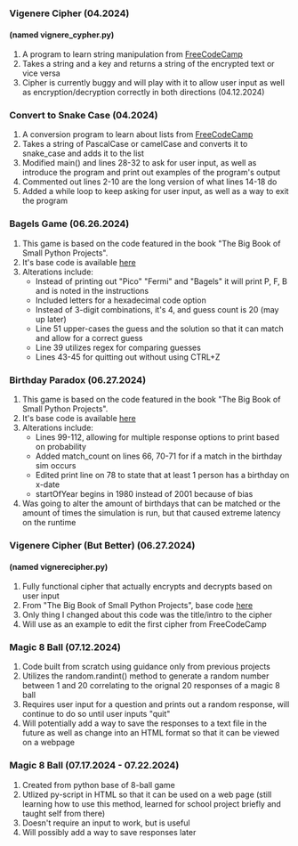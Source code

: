 ### Vigenere Cipher (04.2024)

#### (named vignere_cypher.py)

1. A program to learn string manipulation from [FreeCodeCamp](https://www.freecodecamp.org/learn/scientific-computing-with-python/learn-list-comprehension-by-building-a-vigenere-cipher/step-1)
2. Takes a string and a key and returns a string of the encrypted text or vice versa
3. Cipher is currently buggy and will play with it to allow user input as well as encryption/decryption correctly in both directions (04.12.2024)

### Convert to Snake Case (04.2024)

1. A conversion program to learn about lists from [FreeCodeCamp](https://www.freecodecamp.org/learn/scientific-computing-with-python/learn-list-comprehension-by-building-a-case-converter-program/step-1)
2. Takes a string of PascalCase or camelCase and converts it to snake_case and adds it to the list
3. Modified main() and lines 28-32 to ask for user input, as well as introduce the program and print out examples of the program's output
4. Commented out lines 2-10 are the long version of what lines 14-18 do
5. Added a while loop to keep asking for user input, as well as a way to exit the program

### Bagels Game (06.26.2024)

1. This game is based on the code featured in the book "The Big Book of Small Python Projects".
2. It's base code is available [here](https://inventwithpython.com/bigbookpython/project1.html)
3. Alterations include:
   - Instead of printing out "Pico" "Fermi" and "Bagels" it will print P, F, B and is noted in the instructions
   - Included letters for a hexadecimal code option
   - Instead of 3-digit combinations, it's 4, and guess count is 20 (may up later)
   - Line 51 upper-cases the guess and the solution so that it can match and allow for a correct guess
   - Line 39 utilizes regex for comparing guesses
   - Lines 43-45 for quitting out without using CTRL+Z

### Birthday Paradox (06.27.2024)

1. This game is based on the code featured in the book "The Big Book of Small Python Projects".
2. It's base code is available [here](https://inventwithpython.com/bigbookpython/project2.html)
3. Alterations include:
   - Lines 99-112, allowing for multiple response options to print based on probability
   - Added match_count on lines 66, 70-71 for if a match in the birthday sim occurs
   - Edited print line on 78 to state that at least 1 person has a birthday on x-date
   - startOfYear begins in 1980 instead of 2001 because of bias
4. Was going to alter the amount of birthdays that can be matched or the amount of times the simulation is run, but that caused extreme latency on the runtime

### Vigenere Cipher (But Better) (06.27.2024)

#### (named vignerecipher.py)

1. Fully functional cipher that actually encrypts and decrypts based on user input
2. From "The Big Book of Small Python Projects", base code [here](https://inventwithpython.com/bigbookpython/project80.html)
3. Only thing I changed about this code was the title/intro to the cipher
4. Will use as an example to edit the first cipher from FreeCodeCamp

### Magic 8 Ball (07.12.2024)

1. Code built from scratch using guidance only from previous projects
2. Utilizes the random.randint() method to generate a random number between 1 and 20 correlating to the orignal 20 responses of a magic 8 ball
3. Requires user input for a question and prints out a random response, will continue to do so until user inputs "quit"
4. Will potentially add a way to save the responses to a text file in the future as well as change into an HTML format so that it can be viewed on a webpage

### Magic 8 Ball (07.17.2024 - 07.22.2024)

1. Created from python base of 8-ball game
2. Utlized py-script in HTML so that it can be used on a web page (still learning how to use this method, learned for school project briefly and taught self from there)
3. Doesn't require an input to work, but is useful
4. Will possibly add a way to save responses later
